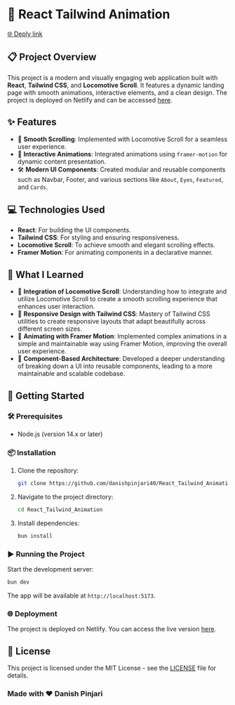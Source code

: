 # 🎨 React Tailwind Animation

[🌐 Deply link](https://reacttailwindanimation.netlify.app/)

## 📋 Project Overview

This project is a modern and visually engaging web application built with **React**, **Tailwind CSS**, and **Locomotive Scroll**. It features a dynamic landing page with smooth animations, interactive elements, and a clean design. The project is deployed on Netlify and can be accessed [here](https://reacttailwindanimation.netlify.app/).

## ✨ Features

- 🚀 **Smooth Scrolling**: Implemented with Locomotive Scroll for a seamless user experience.
- 🎥 **Interactive Animations**: Integrated animations using `framer-motion` for dynamic content presentation.
- 🛠 **Modern UI Components**: Created modular and reusable components such as Navbar, Footer, and various sections like `About`, `Eyes`, `Featured`, and `Cards`.

## 💻 Technologies Used

- **React**: For building the UI components.
- **Tailwind CSS**: For styling and ensuring responsiveness.
- **Locomotive Scroll**: To achieve smooth and elegant scrolling effects.
- **Framer Motion**: For animating components in a declarative manner.

## 🌱 What I Learned

- 🎡 **Integration of Locomotive Scroll**: Understanding how to integrate and utilize Locomotive Scroll to create a smooth scrolling experience that enhances user interaction.
- 📐 **Responsive Design with Tailwind CSS**: Mastery of Tailwind CSS utilities to create responsive layouts that adapt beautifully across different screen sizes.
- 🎨 **Animating with Framer Motion**: Implemented complex animations in a simple and maintainable way using Framer Motion, improving the overall user experience.
- 🧩 **Component-Based Architecture**: Developed a deeper understanding of breaking down a UI into reusable components, leading to a more maintainable and scalable codebase.

## 🚀 Getting Started

### 🛠 Prerequisites

- Node.js (version 14.x or later)

### 📦 Installation

1. Clone the repository:

   ```bash
   git clone https://github.com/danishpinjari40/React_Tailwind_Animation
   ```

2. Navigate to the project directory:

   ```bash
   cd React_Tailwind_Animation
   ```

3. Install dependencies:

   ```bash
   bun install
   ```

### ▶️ Running the Project

Start the development server:

```bash
bun dev
```

The app will be available at `http://localhost:5173`.

### 🌐 Deployment

The project is deployed on Netlify. You can access the live version [here](https://reacttailwindanimation.netlify.app/).

## 📄 License

This project is licensed under the MIT License - see the [LICENSE](LICENSE) file for details.

### Made with ❤️ Danish Pinjari
